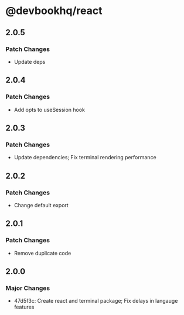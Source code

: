 # @devbookhq/react

## 2.0.5

### Patch Changes

- Update deps

## 2.0.4

### Patch Changes

- Add opts to useSession hook

## 2.0.3

### Patch Changes

- Update dependencies; Fix terminal rendering performance

## 2.0.2

### Patch Changes

- Change default export

## 2.0.1

### Patch Changes

- Remove duplicate code

## 2.0.0

### Major Changes

- 47d5f3c: Create react and terminal package; Fix delays in langauge features
